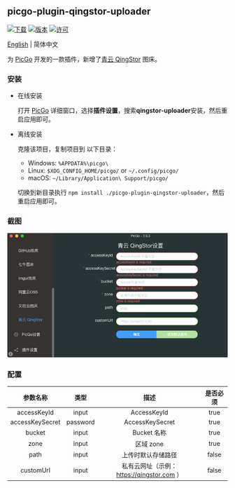 ## picgo-plugin-qingstor-uploader

[![下载](https://img.shields.io/npm/dm/picgo-plugin-qingstor-uploader.svg?color=brightgreen)](https://npmcharts.com/compare/picgo-plugin-qingstor-uploader?minimal=true)
[![版本](https://img.shields.io/npm/v/picgo-plugin-qingstor-uploader.svg?color=brightgreen)](https://www.npmjs.com/package/picgo-plugin-qingstor-uploader)
[![许可](https://img.shields.io/badge/license-mit-brightgreen.svg)](https://github.com/chengww5217/picgo-plugin-qingstor-uploader/blob/master/License)

[English](./README.md) | 简体中文

为 [PicGo](https://github.com/Molunerfinn/PicGo) 开发的一款插件，新增了[青云 QingStor](https://www.qingcloud.com/products/qingstor/) 图床。

### 安装

- 在线安装

    打开 [PicGo](https://github.com/Molunerfinn/PicGo) 详细窗口，选择**插件设置**，搜索**qingstor-uploader**安装，然后重启应用即可。

- 离线安装

    克隆该项目，复制项目到 以下目录：
    - Windows: `%APPDATA%\picgo\`
    - Linux: `$XDG_CONFIG_HOME/picgo/` or `~/.config/picgo/`
    - macOS: `~/Library/Application\ Support/picgo/`

    切换到新目录执行 `npm install ./picgo-plugin-qingstor-uploader`，然后重启应用即可。

### 截图

![](./src/screenshots/screenshot.png)

### 配置

|参数名称|类型|描述|是否必须|
|:--:|:--:|:--:|:--:|
|accessKeyId|input|AccessKeyId|true|
|accessKeySecret|password|AccessKeySecret|true|
|bucket|input|Bucket 名称|true|
|zone|input|区域 zone|true|
|path|input|上传时默认存储路径|false|
|customUrl|input|私有云网址（示例：https://qingstor.com ）|false|



